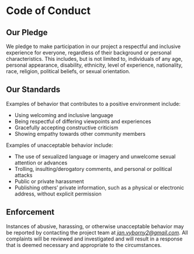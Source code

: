 # Code of Conduct

## Our Pledge

We pledge to make participation in our project a respectful and inclusive experience for everyone, regardless of their background or personal characteristics. This includes, but is not limited to, individuals of any age, personal appearance, disability, ethnicity, level of experience, nationality, race, religion, political beliefs, or sexual orientation.

## Our Standards

Examples of behavior that contributes to a positive environment include:

* Using welcoming and inclusive language
* Being respectful of differing viewpoints and experiences
* Gracefully accepting constructive criticism
* Showing empathy towards other community members

Examples of unacceptable behavior include:

* The use of sexualized language or imagery and unwelcome sexual attention or advances
* Trolling, insulting/derogatory comments, and personal or political attacks
* Public or private harassment
* Publishing others’ private information, such as a physical or electronic address, without explicit permission

## Enforcement

Instances of abusive, harassing, or otherwise unacceptable behavior may be reported by contacting the project team at *jan.vyborny2@gmail.com*. All complaints will be reviewed and investigated and will result in a response that is deemed necessary and appropriate to the circumstances.

